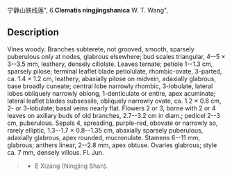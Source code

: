 宁静山铁线莲",
6.**Clematis ningjingshanica** W. T. Wang",

## Description
Vines woody. Branches subterete, not grooved, smooth, sparsely puberulous only at nodes, glabrous elsewhere; bud scales triangular, 4--5 × 3--3.5 mm, leathery, densely ciliolate. Leaves ternate; petiole 1--1.3 cm, sparsely pilose; terminal leaflet blade petiolulate, rhombic-ovate, 3-parted, ca. 1.4 × 1.2 cm, leathery, abaxially pilose on midvein, adaxially glabrous, base broadly cuneate; central lobe narrowly rhombic, 3-lobulate, lateral lobes obliquely narrowly oblong, 1-denticulate or entire, apex acuminate; lateral leaflet blades subsessile, obliquely narrowly ovate, ca. 1.2 × 0.8 cm, 2- or 3-lobulate; basal veins nearly flat. Flowers 2 or 3, borne with 2 or 4 leaves on axillary buds of old branches, 2.7--3.2 cm in diam.; pedicel 2--3 cm, puberulous. Sepals 4, spreading, purple-red, obovate or narrowly so, rarely elliptic, 1.3--1.7 × 0.8--1.35 cm, abaxially sparsely puberulous, adaxially glabrous, apex rounded, mucronulate. Stamens 6--11 mm, glabrous; anthers linear, 2--2.8 mm, apex obtuse. Ovaries glabrous; style ca. 7 mm, densely villous. Fl. Jun.

> * E Xizang (Ningjing Shan).
